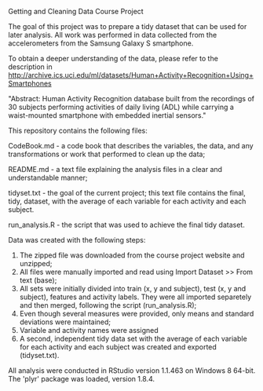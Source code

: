 Getting and Cleaning Data Course Project

The goal of this project was to prepare a tidy dataset that can be used for later analysis. All work was performed in data collected from the accelerometers from the Samsung Galaxy S smartphone. 

To obtain a deeper understanding of the data, please refer to the description in http://archive.ics.uci.edu/ml/datasets/Human+Activity+Recognition+Using+Smartphones 

"Abstract: Human Activity Recognition database built from the recordings of 30 subjects performing activities of daily living (ADL) while carrying a waist-mounted smartphone with embedded inertial sensors."

This repository contains the following files:

CodeBook.md - a code book that describes the variables, the data, and any transformations or work that performed to clean up the data;

README.md - a text file explaining the analysis files in a clear and understandable manner;

tidyset.txt - the goal of the current project; this text file contains the final, tidy, dataset, with the average of each variable for each activity and each subject.

run_analysis.R - the script that was used to achieve the final tidy dataset.

Data was created with the following steps: 
1. The zipped file was downloaded from the course project website and unzipped;
2. All files were manually imported and read using Import Dataset >> From text (base);
3. All sets were initially divided into train (x, y and subject), test (x, y and subject), features and activity labels. They were all imported separetely and then merged, following the script (run_analysis.R);
4. Even though several measures were provided, only means and standard deviations were maintained;
5. Variable and activity names were assigned
6. A second, independent tidy data set with the average of each variable for each activity and each subject was created and exported (tidyset.txt).

All analysis were conducted in RStudio version 1.1.463 on Windows 8 64-bit. The 'plyr' package was loaded, version 1.8.4.
